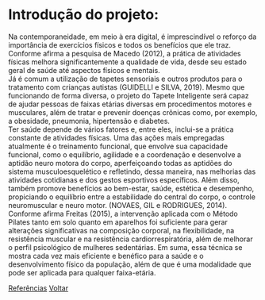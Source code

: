 # Introdução do projeto:

Na contemporaneidade, em meio à era digital, é imprescindível o reforço da importância de exercícios físicos e todos os benefícios que ele traz. Conforme afirma a pesquisa de Macedo (2012), a prática de atividades físicas melhora significantemente a qualidade de vida, desde seu estado geral de saúde até aspectos físicos e mentais.  
Já é comum a utilização de tapetes sensoriais e outros produtos para o tratamento com crianças autistas (GUIDELLI e SILVA, 2019). Mesmo que funcionando de forma diversa, o projeto do Tapete Inteligente será capaz de ajudar pessoas de faixas etárias diversas em procedimentos motores e musculares, além de tratar e prevenir doenças crônicas como, por exemplo, a obesidade, pneumonia, hipertensão e diabetes.  
Ter saúde depende de vários fatores e, entre eles, inclui-se a prática constante de atividades físicas. Uma das ações mais empregadas atualmente é o treinamento funcional, que envolve sua capacidade funcional, como o equilíbrio, agilidade e a coordenação e desenvolve a aptidão neuro motora do corpo, aperfeiçoando todas as aptidões do sistema musculoesquelético e refletindo, dessa maneira, nas melhorias das atividades cotidianas e dos gestos esportivos específicos. Além disso, também promove benefícios ao bem-estar, saúde, estética e desempenho, propiciando o equilíbrio entre a estabilidade do central do corpo, o controle neuromuscular e neuro motor. (NOVAES, GIL e RODRIGUES, 2014).  
Conforme afirma Freitas (2015), a intervenção aplicada com o Método Pilates tanto em solo quanto em aparelhos foi suficiente para gerar alterações significativas na composição corporal, na flexibilidade, na resistência muscular e na resistência cardiorrespiratória, além de melhorar o perfil psicológico de mulheres sedentárias.
Em suma, essa técnica se mostra cada vez mais eficiente e benéfico para a saúde e o desenvolvimento físico da população, além de que é uma modalidade que pode ser aplicada para qualquer faixa-etária.  

[Referências](./referencias.md)
[Voltar](../README.md)

